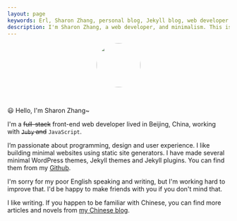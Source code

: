 ```yaml
---
layout: page
keywords: Erl, Sharon Zhang, personal blog, Jekyll blog, web developer
description: I'm Sharon Zhang, a web developer, and minimalism. This is my blog about programming, developing and minimal lifestyle.
---
```

<p align="center"><img src="/img/avatar.jpg" width="100" height="100" style="border-radius: 50%; margin-bottom: 30px;" /></p>

😃 Hello, I'm Sharon Zhang~

I'm a ~~full-stack~~ front-end web developer lived in Beijing, China, working with ~~`Juby` and~~ `JavaScript`.

I’m passionate about programming, design and user experience. I like building minimal websites using static site generators. I have made several minimal WordPress themes, Jekyll themes and Jekyll plugins. You can find them from my [Github](https://erlzhang.github.com/erlzhang).

I'm sorry for my poor English speaking and writing, but I'm working hard to improve that. I'd be happy to make friends with you if you don't mind that.

I like writing. If you happen to be familiar with Chinese, you can find more articles and novels from [my Chinese blog](https://erl.im).

<script>
  if (window.netlifyIdentity) {
    window.netlifyIdentity.on("init", user => {
      if (!user) {
        window.netlifyIdentity.on("login", () => {
          document.location.href = "/admin/";
        });
      }
    });
  }
</script>
